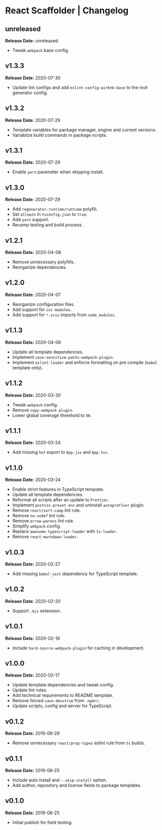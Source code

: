 # React Scaffolder | Changelog

## unreleased

**Release Date:** unreleased

* Tweak `webpack` base config.

## v1.3.3

**Release Date:** 2020-07-30

* Update lint configs and add `eslint-config-airbnb-base` to the root generator config.

## v1.3.2

**Release Date:** 2020-07-29

* Template variables for package manager, engine and current versions.
* Variablize build commands in package scripts.

## v1.3.1

**Release Date:** 2020-07-29

* Enable `yarn` parameter when skipping install.

## v1.3.0

**Release Date:** 2020-07-29

* Add `regenerator-runtime/runtime` polyfill.
* Set `allowJs` in `tsconfig.json` to `true`.
* Add `yarn` support.
* Revamp testing and build process.

## v1.2.1

**Release Date:** 2020-04-08

* Remove unnecessary polyfills.
* Reorganize dependencies.

## v1.2.0

**Release Date:** 2020-04-07

* Reorganize configuration files.
* Add support for `css modules`.
* Add support for `*.scss` imports from `node_modules`.

## v1.1.3

**Release Date:** 2020-04-06

* Update all template dependencies.
* Implement `case-sensitive-paths-webpack-plugin`.
* Implement `eslint-loader` and enforce formatting on pre compile (`babel` template only).

## v1.1.2

**Release Date:** 2020-03-30

* Tweak `webpack` config.
* Remove `copy-webpack-plugin`.
* Lower global coverage threshold to `80`.

## v1.1.1

**Release Date:** 2020-03-24

* Add missing `hot` export to `App.jsx` and `App.tsx`.

## v1.1.0

**Release Date:** 2020-03-24

* Enable strict features in TypeScript template.
* Update all template dependencies.
* Reformat all scripts after an update to `Prettier`.
* Implement `postcss-preset-env` and uninstall `autoprefixer` plugin.
* Remove `react/sort-comp` lint rule.
* Remove `no-undef` lint rule.
* Remove `arrow-parens` lint rule.
* Simplify `webpack` config.
* Replace `awesome-typescript-loader` with `ts-loader`.
* Remove `react-markdown-loader`.

## v1.0.3

**Release Date:** 2020-02-27

* Add missing `babel-jest` dependency for TypeScript template.

## v1.0.2

**Release Date:** 2020-02-20

* Support `.mjs` extension.

## v1.0.1

**Release Date:** 2020-02-18

* Include `hard-source-webpack-plugin` for caching in development.

## v1.0.0

**Release Date:** 2020-02-17

* Update template dependencies and tweak config.
* Update lint rules.
* Add technical requirements to README template.
* Remove forced `save-dev=true` from `.npmrc`.
* Update scripts, config and server for TypeScript.

## v0.1.2

**Release Date:** 2019-08-26

* Remove unnecessary `react/prop-types` eslint rule from `ts` builds.

## v0.1.1

**Release Date:** 2019-08-25

* Include auto install and `--skip-install` option.
* Add author, repository and license fields to package templates.

## v0.1.0

**Release Date:** 2019-08-25

* Initial publish for field testing.
